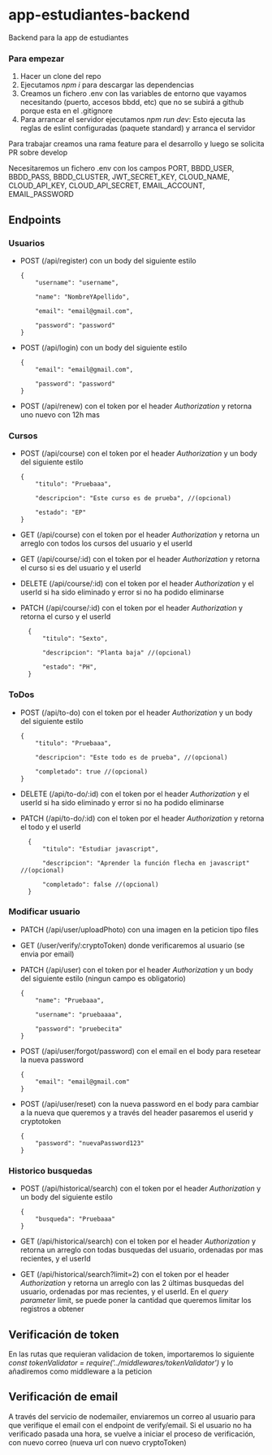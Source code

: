 # app-estudiantes-backend

Backend para la app de estudiantes

### Para empezar

1. Hacer un clone del repo
2. Ejecutamos _npm i_ para descargar las dependencias
3. Creamos un fichero .env con las variables de entorno que vayamos necesitando (puerto, accesos bbdd, etc) que no se subirá a github porque esta en el .gitignore
4. Para arrancar el servidor ejecutamos _npm run dev_: Esto ejecuta las reglas de eslint configuradas (paquete standard) y arranca el servidor

Para trabajar creamos una rama feature para el desarrollo y luego se solicita PR sobre develop

Necesitaremos un fichero .env con los campos PORT, BBDD_USER, BBDD_PASS, BBDD_CLUSTER, JWT_SECRET_KEY, CLOUD_NAME, CLOUD_API_KEY, CLOUD_API_SECRET, EMAIL_ACCOUNT, EMAIL_PASSWORD

## Endpoints

### Usuarios

- POST (/api/register) con un body del siguiente estilo

      {
          "username": "username",

          "name": "NombreYApellido",

          "email": "email@gmail.com",

          "password": "password"
      }
    
- POST (/api/login) con un body del siguiente estilo

      {
          "email": "email@gmail.com",

          "password": "password"
      }

- POST (/api/renew) con el token por el header _Authorization_ y retorna uno nuevo con 12h mas

### Cursos

- POST (/api/course) con el token por el header _Authorization_ y un body del siguiente estilo

      {
          "titulo": "Pruebaaa",

          "descripcion": "Este curso es de prueba", //(opcional)

          "estado": "EP"
      }

- GET (/api/course) con el token por el header _Authorization_ y retorna un arreglo con todos los cursos del usuario y el userId

- GET (/api/course/:id) con el token por el header _Authorization_ y retorna el curso si es del usuario y el userId

- DELETE (/api/course/:id) con el token por el header _Authorization_ y el userId si ha sido eliminado y error si no ha podido eliminarse

- PATCH (/api/course/:id) con el token por el header _Authorization_ y retorna el curso y el userId

        {
            "titulo": "Sexto",

            "descripcion": "Planta baja" //(opcional)

            "estado": "PH",
        }

### ToDos

- POST (/api/to-do) con el token por el header _Authorization_ y un body del siguiente estilo

      {
          "titulo": "Pruebaaa",

          "descripcion": "Este todo es de prueba", //(opcional)

          "completado": true //(opcional)
      }

- DELETE (/api/to-do/:id) con el token por el header _Authorization_ y el userId si ha sido eliminado y error si no ha podido eliminarse

- PATCH (/api/to-do/:id) con el token por el header _Authorization_ y retorna el todo y el userId

        {
            "titulo": "Estudiar javascript",

            "descripcion": "Aprender la función flecha en javascript" //(opcional)

            "completado": false //(opcional)
        }

### Modificar usuario

- PATCH (/api/user/uploadPhoto) con una imagen en la peticion tipo files

- GET (/user/verify/:cryptoToken) donde verificaremos al usuario (se envia por email)

- PATCH (/api/user) con el token por el header _Authorization_ y un body del siguiente estilo (ningun campo es obligatorio)

      {
          "name": "Pruebaaa",

          "username": "pruebaaaa",

          "password": "pruebecita"
      }

- POST (/api/user/forgot/password) con el email en el body para resetear la nueva password

      {
          "email": "email@gmail.com"
      }

- POST (/api/user/reset) con la nueva password en el body para cambiar a la nueva que queremos y a través del header pasaremos el userid y cryptotoken

      {
          "password": "nuevaPassword123"
      }

### Historico busquedas

- POST (/api/historical/search) con el token por el header _Authorization_ y un body del siguiente estilo

      {
          "busqueda": "Pruebaaa"
      }

- GET (/api/historical/search) con el token por el header _Authorization_ y retorna un arreglo con todas busquedas del usuario, ordenadas por mas recientes, y el userId

- GET (/api/historical/search?limit=2) con el token por el header _Authorization_ y retorna un arreglo con las 2 últimas busquedas del usuario, ordenadas por mas recientes, y el userId. En el _query parameter_ limit, se puede poner la cantidad que queremos limitar los registros a obtener

## Verificación de token

En las rutas que requieran validacion de token, importaremos lo siguiente _const tokenValidator = require('../middlewares/tokenValidator')_ y lo añadiremos como middleware a la peticion

## Verificación de email

A través del servicio de nodemailer, enviaremos un correo al usuario para que verifique el email con el endpoint de verify/email. Si el usuario no ha verificado pasada una hora, se vuelve a iniciar el proceso de verificación, con nuevo correo (nueva url con nuevo cryptoToken)
